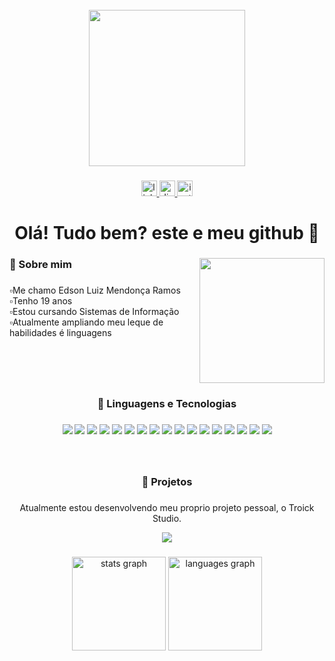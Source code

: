 <br clear="both">

<div align="center">
  <img height="250" src="https://i.pinimg.com/564x/21/10/e4/2110e4a6cfa1286e55aeaddaf65218bd.jpg"  />
</div>

###

<div align="center">
  <a href="www.linkedin.com/in/edson-luiz-mendonça-ramos" target="_blank">
    <img src="https://img.shields.io/static/v1?message=LinkedIn&logo=linkedin&label=&color=0077B5&logoColor=white&labelColor=&style=for-the-badge" height="25" alt="linkedin logo"  />
  </a>
  <a href="https://discord.gg/K6GJzS49" target="_blank">
    <img src="https://img.shields.io/static/v1?message=Discord&logo=discord&label=&color=7289DA&logoColor=white&labelColor=&style=for-the-badge" height="25" alt="discord logo"  />
  </a>
  <a href="https://www.instagram.com/troickzin_/" target="_blank">
    <img src="https://img.shields.io/static/v1?message=Instagram&logo=instagram&label=&color=E4405F&logoColor=white&labelColor=&style=for-the-badge" height="25" alt="instagram logo"  />
  </a>
</div>

###

<h1 align="center">Olá! Tudo bem? este e meu github 🔷</h1>

###

<img align="right" height="200" src="https://i.pinimg.com/474x/ef/8b/dc/ef8bdc49af5f060331b512fca81de31c.jpg"  />

###

<h3 align="left">🔹  Sobre mim</h3>

###

<p align="left">▫️Me chamo Edson Luiz Mendonça Ramos<br>▫️Tenho 19 anos<br>▫️Estou cursando Sistemas de Informação  <br>▫️Atualmente ampliando meu leque de habilidades é linguagens</p>

###

<br clear="both">

<h3 align="center">🔷 Linguagens e Tecnologias</h3>

###

<div align="center">
	<img src="https://img.shields.io/badge/JavaScript-323330?style=for-the-badge&logo=javascript&logoColor=F7DF1E"/>
	<img src="https://img.shields.io/badge/TypeScript-007ACC?style=for-the-badge&logo=typescript&logoColor=white"/>
	<img src="https://img.shields.io/badge/Node%20js-339933?style=for-the-badge&logo=nodedotjs&logoColor=white"/>
	<img src="https://img.shields.io/badge/Python-FFD43B?style=for-the-badge&logo=python&logoColor=blue"/>
	<img src="https://img.shields.io/badge/MongoDB-4EA94B?style=for-the-badge&logo=mongodb&logoColor=white"/>
	<img src="https://img.shields.io/badge/Express%20js-000000?style=for-the-badge&logo=express&logoColor=white"/>
	<img src="https://img.shields.io/badge/HTML5-E34F26?style=for-the-badge&logo=html5&logoColor=white"/>
	<img src="https://img.shields.io/badge/CSS3-1572B6?style=for-the-badge&logo=css3&logoColor=white"/>
	<img src="https://img.shields.io/badge/Sass-CC6699?style=for-the-badge&logo=sass&logoColor=white"/>
	<img src="https://img.shields.io/badge/React-20232A?style=for-the-badge&logo=react&logoColor=61DAFB"/>
	<img src="https://img.shields.io/badge/next%20js-000000?style=for-the-badge&logo=nextdotjs&logoColor=white"/>
	<img src="https://img.shields.io/badge/Tailwind_CSS-38B2AC?style=for-the-badge&logo=tailwind-css&logoColor=white"/>
	<img src="https://img.shields.io/badge/Zod-000000?style=for-the-badge&logo=zod&logoColor=3068B7"/>
	<img src="https://img.shields.io/badge/VSCode-0078D4?style=for-the-badge&logo=visual%20studio%20code&logoColor=white"/>
	<img src="https://img.shields.io/badge/GIT-E44C30?style=for-the-badge&logo=git&logoColor=white"/>
	<img src="https://img.shields.io/badge/Figma-F24E1E?style=for-the-badge&logo=figma&logoColor=white"/>
	<img src="https://img.shields.io/badge/Framer-black?style=for-the-badge&logo=framer&logoColor=blue"/>
</div>

###

<br clear="both">

<h3 align="center">🔷 Projetos</h3>
	
###

<p align="center">Atualmente estou desenvolvendo meu proprio projeto pessoal, o Troick Studio.</p>

<div  align="center">
  <img src="https://i.imgur.com/lZJkw1L.png" />
</div>

###

<div align="center">
  <img src="https://github-readme-stats.vercel.app/api?username=EdsonLuizMRamos&hide_title=false&hide_rank=true&show_icons=true&include_all_commits=true&count_private=true&disable_animations=false&theme=github_dark&locale=pt-br&hide_border=true&order=1" height="150" alt="stats graph"  />
  <img src="https://github-readme-stats.vercel.app/api/top-langs?username=EdsonLuizMRamos&locale=pt-br&hide_title=false&layout=compact&card_width=320&langs_count=5&theme=github_dark&hide_border=true&order=2" height="150" alt="languages graph"  />
</div>

###
